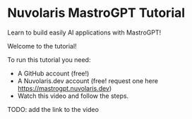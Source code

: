 # Nuvolaris MastroGPT Tutorial

Learn to build easily AI applications with MastroGPT!

Welcome to the tutorial!

To run this tutorial you need:

- A GitHub account (free!)
- A Nuvolaris.dev account (free! request one here https://mastrogpt.nuvolaris.dev)
- Watch this video and follow the steps.

TODO: add the link to the video


## 
